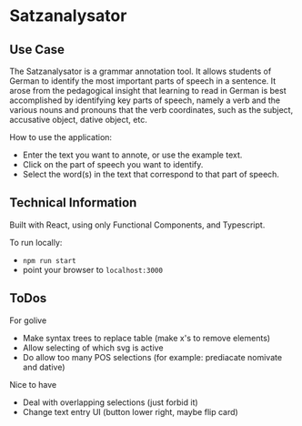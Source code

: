 # Satzanalysator

## Use Case

The Satzanalysator is a grammar annotation tool. It allows students of German to identify the most important parts of speech in a sentence. It arose from the pedagogical insight that learning to read in German is best accomplished by identifying key parts of speech, namely a verb and the various nouns and pronouns that the verb coordinates, such as the subject, accusative object, dative object, etc.

How to use the application:

- Enter the text you want to annote, or use the example text.
- Click on the part of speech you want to identify.
- Select the word(s) in the text that correspond to that part of speech.

## Technical Information

Built with React, using only Functional Components, and Typescript.

To run locally:

- `npm run start`
- point your browser to `localhost:3000`

## ToDos

For golive

- Make syntax trees to replace table (make x's to remove elements)
- Allow selecting of which svg is active
- Do allow too many POS selections (for example: prediacate nomivate and dative)

Nice to have

- Deal with overlapping selections (just forbid it)
- Change text entry UI (button lower right, maybe flip card)
